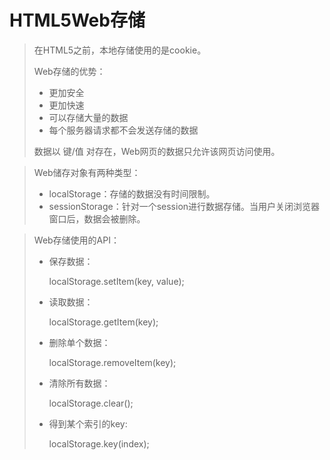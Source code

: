 # HTML5Web存储

> 在HTML5之前，本地存储使用的是cookie。
>
> Web存储的优势：
>
> - 更加安全
> - 更加快速
> - 可以存储大量的数据
> - 每个服务器请求都不会发送存储的数据
>
> 数据以 键/值 对存在，Web网页的数据只允许该网页访问使用。

> Web储存对象有两种类型：
>
> - localStorage：存储的数据没有时间限制。
> - sessionStorage：针对一个session进行数据存储。当用户关闭浏览器窗口后，数据会被删除。

> Web存储使用的API：
>
> - 保存数据：
>
>   localStorage.setItem(key, value);
>
> - 读取数据：
>
>   localStorage.getItem(key);
>
> - 删除单个数据：
>
>   localStorage.removeItem(key);
>
> - 清除所有数据：
>
>   localStorage.clear();
>
> - 得到某个索引的key:
>
>   localStorage.key(index);


